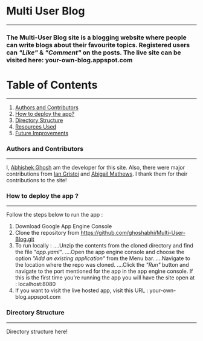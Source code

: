 # Multi User Blog
------
### The Multi-User Blog site is a blogging website where people can write blogs about their favourite topics. Registered users can _"Like"_ & _"Comment"_ on the posts. The live site can be visited here: your-own-blog.appspot.com

# Table of Contents
-----
1. [Authors and Contributors](#author)
2. [How to deploy the app?](#deploy-app)
3. [Directory Structure](#directory-structure)
4. [Resources Used](#resources)
5. [Future Improvements](#future-improvements)

### <a name="author"></a>Authors and Contributors
--------------------
I, [Abhishek Ghosh](https://github.com/ghoshabhi) am the developer for this site. Also, there were major contributions from [Ian Gristoi](https://github.com/gristoi) and [Abigail Mathews](https://github.com/AbigailMathews). I thank them for their contributions to the site! 

### <a name="deploy-app"></a>How to deploy the app ?
---------------
Follow the steps below to run the app :

1. Download Google App Engine Console
2. Clone the repository from https://github.com/ghoshabhi/Multi-User-Blog.git
3. To run locally : 
....Unzip the contents from the cloned directory and find the file _"app.yaml"_.
....Open the app engine console and choose the option _"Add an existing application"_ from the Menu bar.
....Navigate to the location where the repo was cloned.
....Click the *_"Run"_* button and navigate to the port mentioned for the app in the app engine console. If this is the first time you're running the app you will have the site open at : localhost:8080
4. If you want to visit the live hosted app, visit this URL : your-own-blog.appspot.com


### <a name="directory-structure"></a>Directory Structure
--------------
Directory structure here!